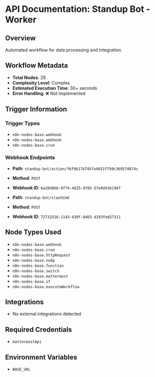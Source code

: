# API Documentation: Standup Bot - Worker

## Overview
Automated workflow for data processing and integration.

## Workflow Metadata
- **Total Nodes**: 29
- **Complexity Level**: Complex
- **Estimated Execution Time**: 30+ seconds
- **Error Handling**: ❌ Not implemented

## Trigger Information
### Trigger Types
- `n8n-nodes-base.webhook`
- `n8n-nodes-base.webhook`
- `n8n-nodes-base.cron`

### Webhook Endpoints
- **Path**: `standup-bot/action/f6f9b174745fa4651f750c36957d674c`
- **Method**: `POST`
- **Webhook ID**: `6a28d86b-9f74-4825-9785-57e0d43b198f`

- **Path**: `standup-bot/slashCmd`
- **Method**: `POST`
- **Webhook ID**: `72732516-1143-430f-8465-d193fe657311`


## Node Types Used
- `n8n-nodes-base.webhook`
- `n8n-nodes-base.cron`
- `n8n-nodes-base.httpRequest`
- `n8n-nodes-base.noOp`
- `n8n-nodes-base.function`
- `n8n-nodes-base.switch`
- `n8n-nodes-base.mattermost`
- `n8n-nodes-base.if`
- `n8n-nodes-base.executeWorkflow`

## Integrations
- No external integrations detected

## Required Credentials
- `mattermostApi`

## Environment Variables
- `BASE_URL`
